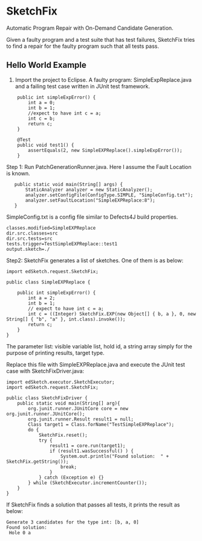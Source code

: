 # SketchFix
Automatic Program Repair with On-Demand Candidate Generation.

Given a faulty program and a test suite that has test failures, SketchFix tries to find a repair for the faulty program such that all tests pass.  

## Hello World Example
1. Import the project to Eclipse. A faulty program: SimpleExpReplace.java and a failing test case written in JUnit test framework.

```
	public int simpleExpError() {
		int a = 0; 
		int b = 1;
		//expect to have int c = a;
		int c = b;
		return c;
	}
	
	@Test
	public void test1() {
		assertEquals(2, new SimpleEXPReplace().simpleExpError());
	}	
```
 Step 1: Run PatchGenerationRunner.java. Here I assume the Fault Location is known.  
 ```
 	public static void main(String[] args) {
		StaticAnalyzer analyzer = new StaticAnalyzer();
		analyzer.setConfigFile(ConfigType.SIMPLE, "SimpleConfig.txt");
		analyzer.setFaultLocation("SimpleEXPReplace:8"); 
	}
 ```
 SimpleConfig.txt is a config file similar to Defects4J build properties.
 ```
classes.modified=SimpleEXPReplace
dir.src.classes=src
dir.src.tests=src
tests.trigger=TestSimpleEXPReplace::test1
output.sketch=./
 ```

Step2: SketchFix generates a list of sketches. One of them is as below: 

```
import edSketch.request.SketchFix;

public class SimpleEXPReplace {

    public int simpleExpError() {
        int a = 2;
        int b = 1;
        // expect to have int c = a;
        int c = ((Integer) SketchFix.EXP(new Object[] { b, a }, 0, new String[] { "b", "a" }, int.class).invoke());
        return c;
    }
}

```
The parameter list: visible variable list, hold id, a string array simply for the purpose of printing results, target type.

Replace this file with SimpleEXPReplace.java and execute the JUnit test case with SketchFixDriver.java:
```
import edSketch.executor.SketchExecutor;
import edSketch.request.SketchFix;

public class SketchFixDriver {
	public static void main(String[] arg){
		org.junit.runner.JUnitCore core = new org.junit.runner.JUnitCore();
		org.junit.runner.Result result1 = null;
		Class target1 = Class.forName("TestSimpleEXPReplace");
		do {
			SketchFix.reset();
			try {
				result1 = core.run(target1);
				if (result1.wasSuccessful() ) {
					System.out.println("Found solution:  " + SketchFix.getString());
					break;
				} 
			} catch (Exception e) {}
		} while (SketchExecutor.incrementCounter());
	}
}
```
If SketchFix finds a solution that passes all tests, it prints the result as below:

```
Generate 3 candidates for the type int: [b, a, 0]
Found solution:
 Hole 0	a
```

